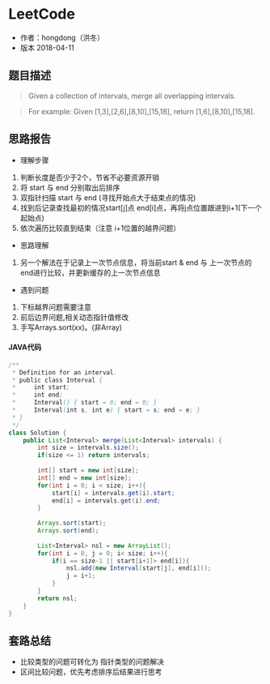 # LeetCode 

* 作者：hongdong（洪冬）
* 版本 2018-04-11

## 题目描述
> Given a collection of intervals, merge all overlapping intervals.

> For example:
Given [1,3],[2,6],[8,10],[15,18],
return [1,6],[8,10],[15,18].


## 思路报告
- 理解步骤
1. 判断长度是否少于2个，节省不必要资源开销
2. 将 start 与 end 分别取出后排序
3. 双指针扫描 start 与 end (寻找开始点大于结束点的情况)
4. 找到后记录查找最初的情况start[j]点 end[i]点，再将j点位置跟进到i+1(下一个起始点)
5. 依次遍历比较直到结束（注意 i+1位置的越界问题）

- 思路理解
1. 另一个解法在于记录上一次节点信息，将当前start & end 与 上一次节点的 end进行比较，并更新缓存的上一次节点信息

- 遇到问题
1. 下标越界问题需要注意
2. 前后边界问题,相关动态指针值修改
3. 手写Arrays.sort(xx)。(非Array)

#### JAVA代码
```java
/**
 * Definition for an interval.
 * public class Interval {
 *     int start;
 *     int end;
 *     Interval() { start = 0; end = 0; }
 *     Interval(int s, int e) { start = s; end = e; }
 * }
 */
class Solution {
    public List<Interval> merge(List<Interval> intervals) {
        int size = intervals.size();
        if(size <= 1) return intervals;
        
        int[] start = new int[size];
        int[] end = new int[size];
        for(int i = 0; i < size; i++){
            start[i] = intervals.get(i).start;
            end[i] = intervals.get(i).end;
        }
        
        Arrays.sort(start);
        Arrays.sort(end);
        
        List<Interval> nsl = new ArrayList();
        for(int i = 0, j = 0; i< size; i++){
            if(i == size-1 || start[i+1]> end[i]){
                nsl.add(new Interval(start[j], end[i]));
                j = i+1;
            }
        }
        return nsl;
    }
}


```


## 套路总结
- 比较类型的问题可转化为 指针类型的问题解决
- 区间比较问题，优先考虑排序后结果进行思考
